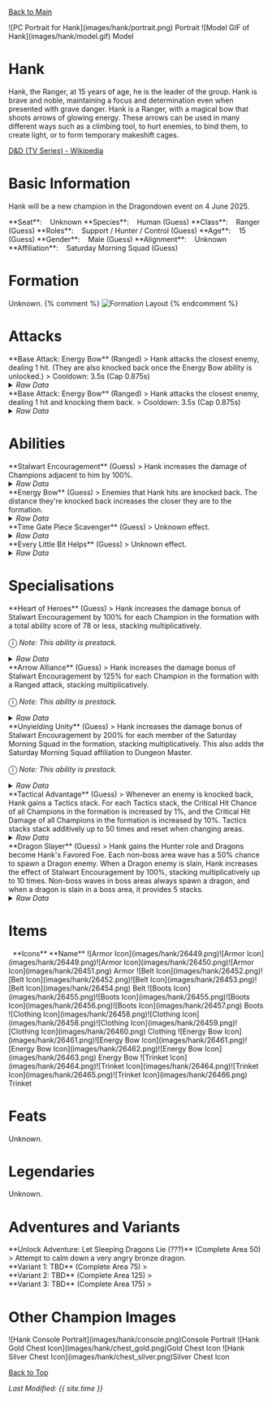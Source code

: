 [Back to Main](index.md)

<span class="championPortraitsRow">
    <span class="championPortraitsColumn">
        <span class="championPortraitsImage">
            ![PC Portrait for Hank](images/hank/portrait.png)
        </span>
        <span>
        Portrait
        </span>
    </span>
    <span class="championPortraitsColumn">
        <span class="championPortraitsImage">
            ![Model GIF of Hank](images/hank/model.gif)
        </span>
        <span>
        Model
        </span>
    </span>
</span>

# Hank

Hank, the Ranger, at 15 years of age, he is the leader of the group. Hank is brave and noble, maintaining a focus and determination even when presented with grave danger. Hank is a Ranger, with a magical bow that shoots arrows of glowing energy. These arrows can be used in many different ways such as a climbing tool, to hurt enemies, to bind them, to create light, or to form temporary makeshift cages.

[D&D (TV Series) - Wikipedia](https://en.wikipedia.org/wiki/Dungeons_%26_Dragons_(TV_series))

# Basic Information

Hank will be a new champion in the Dragondown event on 4 June 2025.

<span class="champStatsTableColumn">
    <span class="champStatsTableRow">
        <span class="champStatsTableInfoHeader">
            <span style="margin-right:4px;">**Seat**:</span>
        </span>
        <span class="champStatsTableInfoSmall">
            <span style="margin-left:8px;">Unknown</span>
        </span>
    </span>
    <span class="champStatsTableRow">
        <span class="champStatsTableInfoHeader">
            <span style="margin-right:4px;">**Species**:</span>
        </span>
        <span class="champStatsTableInfoSmall">
            <span style="margin-left:8px;">Human (Guess)</span>
        </span>
    </span>
    <span class="champStatsTableRow">
        <span class="champStatsTableInfoHeader">
            <span style="margin-right:4px;">**Class**:</span>
        </span>
        <span class="champStatsTableInfoSmall">
            <span style="margin-left:8px;">Ranger (Guess)</span>
        </span>
    </span>
    <span class="champStatsTableRow">
        <span class="champStatsTableInfoHeader">
            <span style="margin-right:4px;">**Roles**:</span>
        </span>
        <span class="champStatsTableInfoSmall">
            <span style="margin-left:8px;">Support / Hunter / Control (Guess)</span>
        </span>
    </span>
    <span class="champStatsTableRow">
        <span class="champStatsTableInfoHeader">
            <span style="margin-right:4px;">**Age**:</span>
        </span>
        <span class="champStatsTableInfoSmall">
            <span style="margin-left:8px;">15 (Guess)</span>
        </span>
    </span>
    <span class="champStatsTableRow">
        <span class="champStatsTableInfoHeader">
            <span style="margin-right:4px;">**Gender**:</span>
        </span>
        <span class="champStatsTableInfoSmall">
            <span style="margin-left:8px;">Male (Guess)</span>
        </span>
    </span>
    <span class="champStatsTableRow">
        <span class="champStatsTableInfoHeader">
            <span style="margin-right:4px;">**Alignment**:</span>
        </span>
        <span class="champStatsTableInfoSmall">
            <span style="margin-left:8px;">Unknown</span>
        </span>
    </span>
    <span class="champStatsTableRow">
        <span class="champStatsTableInfoHeader">
            <span style="margin-right:4px;">**Affiliation**:</span>
        </span>
        <span class="champStatsTableInfoSmall">
            <span style="margin-left:8px;">Saturday Morning Squad (Guess)</span>
        </span>
    </span>
</span>

# Formation

Unknown.
{% comment %}
<span class="formationBorder">
    ![Formation Layout](images/hank/formation.png)
</span>
{% endcomment %}

# Attacks

<div markdown="1" class="abilityBorder"><div markdown="1" class="abilityBorderInner">
**Base Attack: Energy Bow** (Ranged)
> Hank attacks the closest enemy, dealing 1 hit. (They are also knocked back once the Energy Bow ability is unlocked.)  
> Cooldown: 3.5s (Cap 0.875s)
<details><summary><em>Raw Data</em></summary>
<p>
<pre>
{
    "id": 858,
    "name": "Energy Bow",
    "description": "Hank attacks the closest enemy, dealing 1 hit.",
    "long_description": "Hank attacks the closest enemy, dealing 1 hit. (They are also knocked back once the Energy Bow ability is unlocked.)",
    "graphic_id": 0,
    "target": "front",
    "num_targets": 1,
    "aoe_radius": 0,
    "damage_modifier": 1,
    "cooldown": 3.5,
    "animations": [
        {
            "type": "ranged_attack",
            "projectile": "pd_generic_projectile",
            "shoot_offset_x": 15,
            "shoot_offset_y": -50,
            "shoot_frame": 13,
            "shoot_sound": 149,
            "hit_sound": 133,
            "projectile_details": {
                "hash": "7d2285a51fcb458b32b02d796020b776",
                "target_offset_y": -100,
                "projectile_speed": 2000,
                "projectile_graphic_id": 26469,
                "projectile_hit_graphic_id": 26470
            }
        }
    ],
    "tags": [
        "ranged"
    ],
    "damage_types": [
        "ranged"
    ]
}
</pre>
</p>
</details>
</div></div>

<div markdown="1" class="abilityBorder"><div markdown="1" class="abilityBorderInner">
**Base Attack: Energy Bow** (Ranged)
> Hank attacks the closest enemy, dealing 1 hit and knocking them back.  
> Cooldown: 3.5s (Cap 0.875s)
<details><summary><em>Raw Data</em></summary>
<p>
<pre>
{
    "id": 859,
    "name": "Energy Bow",
    "description": "Hank attacks the closest enemy, dealing 1 hit and knocking them back.",
    "long_description": "Hank attacks the closest enemy, dealing 1 hit and knocking them back.",
    "graphic_id": 0,
    "target": "front",
    "num_targets": 1,
    "aoe_radius": 0,
    "damage_modifier": 1,
    "cooldown": 3.5,
    "animations": [
        {
            "type": "ranged_attack",
            "projectile": "pd_generic_projectile",
            "shoot_offset_x": 15,
            "shoot_offset_y": -50,
            "shoot_frame": 13,
            "shoot_sound": 149,
            "hit_sound": 133,
            "hit_effects_only_on_direct_hit": true,
            "effects_on_monsters": [
                {
                    "effect_string": "push_back_monster,10",
                    "animation": "hit",
                    "after_damage": true
                }
            ],
            "projectile_details": {
                "hash": "7d2285a51fcb458b32b02d796020b776",
                "target_offset_y": -100,
                "projectile_speed": 2000,
                "projectile_graphic_id": 26469,
                "projectile_hit_graphic_id": 26470
            }
        }
    ],
    "tags": [
        "ranged"
    ],
    "damage_types": [
        "ranged"
    ]
}
</pre>
</p>
</details>
</div></div>

# Abilities

<div markdown="1" class="abilityBorder"><div markdown="1" class="abilityBorderInner">
**Stalwart Encouragement** (Guess)
> Hank increases the damage of Champions adjacent to him by 100%.
<details><summary><em>Raw Data</em></summary>
<p>
<pre>
{
    "id": 2320,
    "flavour_text": "",
    "description": {
        "desc": "Hank increases the damage of Champions adjacent to him by $amount%."
    },
    "effect_keys": [
        {
            "effect_string": "hero_dps_multiplier_mult,100",
            "targets": [
                "adj"
            ]
        }
    ],
    "requirements": "",
    "graphic_id": 26494,
    "large_graphic_id": 26490,
    "properties": {
        "is_formation_ability": true,
        "owner_use_outgoing_description": true,
        "indexed_effect_properties": true,
        "per_effect_index_bonuses": true,
        "default_bonus_index": 0
    }
}
</pre>
</p>
</details>
</div></div>

<div markdown="1" class="abilityBorder"><div markdown="1" class="abilityBorderInner">
**Energy Bow** (Guess)
> Enemies that Hank hits are knocked back. The distance they're knocked back increases the closer they are to the formation.
<details><summary><em>Raw Data</em></summary>
<p>
<pre>
{
    "id": 2321,
    "flavour_text": "",
    "description": {
        "desc": "Enemies that Hank hits are knocked back. The distance they're knocked back increases the closer they are to the formation."
    },
    "effect_keys": [
        {
            "effect_string": "change_base_attack,859"
        }
    ],
    "requirements": "",
    "graphic_id": 26492,
    "large_graphic_id": 26488,
    "properties": {
        "is_formation_ability": true,
        "owner_use_outgoing_description": true,
        "indexed_effect_properties": true,
        "per_effect_index_bonuses": true,
        "default_bonus_index": 0
    }
}
</pre>
</p>
</details>
</div></div>

<div markdown="1" class="abilityBorder"><div markdown="1" class="abilityBorderInner">
**Time Gate Piece Scavenger** (Guess)
> Unknown effect.
<details><summary><em>Raw Data</em></summary>
<p>
<pre>
{
    "id": 2322,
    "flavour_text": "",
    "description": {
        "desc": ""
    },
    "effect_keys": [
        {
            "effect_string": "do_nothing,1"
        }
    ],
    "requirements": "",
    "graphic_id": 26495,
    "large_graphic_id": 26491,
    "properties": {
        "is_formation_ability": true,
        "owner_use_outgoing_description": true,
        "indexed_effect_properties": true,
        "per_effect_index_bonuses": true,
        "default_bonus_index": 0
    }
}
</pre>
</p>
</details>
</div></div>

<div markdown="1" class="abilityBorder"><div markdown="1" class="abilityBorderInner">
**Every Little Bit Helps** (Guess)
> Unknown effect.
<details><summary><em>Raw Data</em></summary>
<p>
<pre>
{
    "id": 2323,
    "flavour_text": "",
    "description": {
        "desc": ""
    },
    "effect_keys": [
        {
            "effect_string": "buff_upgrade,10,17079"
        }
    ],
    "requirements": "",
    "graphic_id": 26493,
    "large_graphic_id": 26489,
    "properties": {
        "is_formation_ability": true,
        "owner_use_outgoing_description": true,
        "indexed_effect_properties": true,
        "per_effect_index_bonuses": true,
        "default_bonus_index": 0
    }
}
</pre>
</p>
</details>
</div></div>

# Specialisations

<div markdown="1" class="abilityBorder"><div markdown="1" class="abilityBorderInner">
**Heart of Heroes** (Guess)
> Hank increases the damage bonus of Stalwart Encouragement by 100% for each Champion in the formation with a total ability score of 78 or less, stacking multiplicatively.

<span style="font-size:1.2em;">ⓘ</span> *Note: This ability is prestack.*
<details><summary><em>Raw Data</em></summary>
<p>
<pre>
{
    "id": 2324,
    "flavour_text": "",
    "description": {
        "desc": "Hank increases the damage bonus of Stalwart Encouragement by $amount% for each Champion in the formation with a total ability score of 78 or less, stacking multiplicatively."
    },
    "effect_keys": [
        {
            "effect_string": "pre_stack,100",
            "skip_effect_key_desc": true
        },
        {
            "effect_string": "buff_upgrade,0,17079",
            "amount_expr": "upgrade_amount(17083,0)",
            "amount_func": "mult",
            "stack_func": "per_crusader",
            "stack_func_data": {
                "target_filters": [
                    {
                        "type": "stat",
                        "stat": "total_ability_score",
                        "comparison": "<=",
                        "value": 78
                    }
                ]
            },
            "amount_updated_listeners": [
                "slot_changed",
                "ability_score_changed"
            ],
            "stacks_multiply": true,
            "show_bonus": true
        }
    ],
    "requirements": "",
    "graphic_id": 26498,
    "large_graphic_id": 26498,
    "properties": {
        "is_formation_ability": true,
        "spec_option_post_apply_info": "Qualified Champions: $num_stacks___2",
        "owner_use_outgoing_description": true,
        "indexed_effect_properties": true,
        "per_effect_index_bonuses": true,
        "default_bonus_index": 0
    }
}
</pre>
</p>
</details>
</div></div>

<div markdown="1" class="abilityBorder"><div markdown="1" class="abilityBorderInner">
**Arrow Alliance** (Guess)
> Hank increases the damage bonus of Stalwart Encouragement by 125% for each Champion in the formation with a Ranged attack, stacking multiplicatively.

<span style="font-size:1.2em;">ⓘ</span> *Note: This ability is prestack.*
<details><summary><em>Raw Data</em></summary>
<p>
<pre>
{
    "id": 2325,
    "flavour_text": "",
    "description": {
        "desc": "Hank increases the damage bonus of Stalwart Encouragement by $amount% for each Champion in the formation with a Ranged attack, stacking multiplicatively."
    },
    "effect_keys": [
        {
            "effect_string": "pre_stack,125",
            "skip_effect_key_desc": true
        },
        {
            "effect_string": "buff_upgrade,0,17079",
            "amount_expr": "upgrade_amount(17084,0)",
            "amount_func": "mult",
            "stack_func": "per_crusader",
            "stack_func_data": {
                "target_filters": [
                    {
                        "type": "attack_type",
                        "attack": "ranged"
                    }
                ]
            },
            "amount_updated_listeners": [
                "slot_changed",
                "ability_score_changed"
            ],
            "stacks_multiply": true,
            "show_bonus": true
        }
    ],
    "requirements": "",
    "graphic_id": 26496,
    "large_graphic_id": 26496,
    "properties": {
        "is_formation_ability": true,
        "spec_option_post_apply_info": "Qualified Champions: $num_stacks___2",
        "owner_use_outgoing_description": true,
        "indexed_effect_properties": true,
        "per_effect_index_bonuses": true,
        "default_bonus_index": 0
    }
}
</pre>
</p>
</details>
</div></div>

<div markdown="1" class="abilityBorder"><div markdown="1" class="abilityBorderInner">
**Unyielding Unity** (Guess)
> Hank increases the damage bonus of Stalwart Encouragement by 200% for each member of the Saturday Morning Squad  in the formation, stacking multiplicatively. This also adds the Saturday Morning Squad affiliation to Dungeon Master.

<span style="font-size:1.2em;">ⓘ</span> *Note: This ability is prestack.*
<details><summary><em>Raw Data</em></summary>
<p>
<pre>
{
    "id": 2326,
    "flavour_text": "",
    "description": {
        "desc": "Hank increases the damage bonus of Stalwart Encouragement by $amount% for each member of the Saturday Morning Squad  in the formation, stacking multiplicatively. This also adds the Saturday Morning Squad affiliation to Dungeon Master."
    },
    "effect_keys": [
        {
            "effect_string": "pre_stack,200",
            "skip_effect_key_desc": true
        },
        {
            "effect_string": "add_hero_tags,0,saturdaymorningsquad",
            "targets": [
                {
                    "type": "heroes",
                    "hero_ids": [
                        99
                    ]
                }
            ]
        },
        {
            "effect_string": "buff_upgrade,0,17079",
            "amount_expr": "upgrade_amount(17085,0)",
            "amount_func": "mult",
            "stack_func": "per_crusader",
            "stack_func_data": {
                "target_filters": [
                    {
                        "type": "tags",
                        "tags": "saturdaymorningsquad"
                    }
                ]
            },
            "amount_updated_listeners": [
                "slot_changed"
            ],
            "stacks_multiply": true,
            "show_bonus": true
        }
    ],
    "requirements": "",
    "graphic_id": 26500,
    "large_graphic_id": 26500,
    "properties": {
        "is_formation_ability": true,
        "spec_option_post_apply_info": "Qualified Champions: $num_stacks___3",
        "owner_use_outgoing_description": true,
        "indexed_effect_properties": true,
        "per_effect_index_bonuses": true,
        "default_bonus_index": 0
    }
}
</pre>
</p>
</details>
</div></div>

<div markdown="1" class="abilityBorder"><div markdown="1" class="abilityBorderInner">
**Tactical Advantage** (Guess)
> Whenever an enemy is knocked back, Hank gains a Tactics stack. For each Tactics stack, the Critical Hit Chance of all Champions in the formation is increased by 1%, and the Critical Hit Damage of all Champions in the formation is increased by 10%. Tactics stacks stack additively up to 50 times and reset when changing areas.
<details><summary><em>Raw Data</em></summary>
<p>
<pre>
{
    "id": 2327,
    "flavour_text": "",
    "description": {
        "desc": "Whenever an enemy is knocked back, Hank gains a Tactics stack. For each Tactics stack, the Critical Hit Chance of all Champions in the formation is increased by $(not_buffed amount)%, and the Critical Hit Damage of all Champions in the formation is increased by $(not_buffed amount___2)%. Tactics stacks stack additively up to $max_stacks times and reset when changing areas."
    },
    "effect_keys": [
        {
            "effect_string": "buff_base_crit_chance_add,1",
            "targets": [
                "all"
            ],
            "stacks_on_trigger": "monster_pushed_back",
            "max_stacks": 50,
            "more_triggers": [
                {
                    "trigger": "area_changed",
                    "action": {
                        "type": "reset"
                    }
                }
            ],
            "stack_title": "Tactics Stacks",
            "show_bonus": true
        },
        {
            "effect_string": "buff_base_crit_damage,10",
            "targets": [
                "all"
            ],
            "stacks_on_trigger": "monster_pushed_back",
            "max_stacks": 50,
            "more_triggers": [
                {
                    "trigger": "area_changed",
                    "action": {
                        "type": "reset"
                    }
                }
            ]
        }
    ],
    "requirements": "",
    "graphic_id": 26499,
    "large_graphic_id": 26499,
    "properties": {
        "is_formation_ability": true,
        "owner_use_outgoing_description": true,
        "indexed_effect_properties": true,
        "per_effect_index_bonuses": true,
        "default_bonus_index": 0
    }
}
</pre>
</p>
</details>
</div></div>

<div markdown="1" class="abilityBorder"><div markdown="1" class="abilityBorderInner">
**Dragon Slayer** (Guess)
> Hank gains the Hunter role and Dragons become Hank's Favored Foe. Each non-boss area wave has a 50% chance to spawn a Dragon enemy. When a Dragon enemy is slain, Hank increases the effect of Stalwart Encouragement by 100%, stacking multiplicatively up to 10 times. Non-boss waves in boss areas always spawn a dragon, and when a dragon is slain in a boss area, it provides 5 stacks.
<details><summary><em>Raw Data</em></summary>
<p>
<pre>
{
    "id": 2328,
    "flavour_text": "",
    "description": {
        "desc": "Hank gains the Hunter role and Dragons become Hank's Favored Foe. Each non-boss area wave has a $(not_buffed amount___3)% chance to spawn a Dragon enemy. When a Dragon enemy is slain, Hank increases the effect of Stalwart Encouragement by $(not_buffed amount___2)%, stacking multiplicatively up to $max_stacks___2 times. Non-boss waves in boss areas always spawn a dragon, and when a dragon is slain in a boss area, it provides 5 stacks."
    },
    "effect_keys": [
        {
            "effect_string": "hank_dragon_slayer",
            "base_buff_index": 1,
            "monster_ids": [
                1450,
                1451,
                1452,
                1453,
                1454,
                1455,
                1457,
                1458,
                1459,
                1464,
                1465,
                1466,
                1486,
                1486,
                1486
            ]
        },
        {
            "effect_string": "buff_upgrade,100,17079",
            "stacks_on_trigger": "monster_killed_with_tag,dragon",
            "more_triggers": [
                {
                    "trigger": "area_changed",
                    "action": {
                        "type": "reset"
                    }
                }
            ],
            "max_stacks": 10,
            "stacks_multiply": true,
            "show_bonus": true
        },
        {
            "effect_string": "spawn_additional_monsters,50",
            "off_when_benched": true,
            "monster_ids": [
                1450,
                1451,
                1452,
                1453,
                1454,
                1455,
                1457,
                1458,
                1459,
                1464,
                1465,
                1466,
                1486,
                1486,
                1486
            ],
            "spawn_count": 1,
            "non_boss_areas": true,
            "boss_areas": false
        },
        {
            "effect_string": "add_hero_tags,0,hunter"
        },
        {
            "off_when_benched": true,
            "effect_string": "favored_foe,dragon"
        }
    ],
    "requirements": "",
    "graphic_id": 26497,
    "large_graphic_id": 26497,
    "properties": {
        "is_formation_ability": true,
        "owner_use_outgoing_description": true,
        "indexed_effect_properties": true,
        "per_effect_index_bonuses": true,
        "default_bonus_index": 1
    }
}
</pre>
</p>
</details>
</div></div>

# Items

<span class="itemTableColumn">
    <span class="itemTableRowHeader">
        <span class="itemTableIcon">
            <span style="margin-left:8px;">**Icons**</span>
        </span>
        <span class="itemTableNameSmall">
            **Name**
        </span>
    </span>
    <span class="itemTableRow">
        <span class="itemTableIcon">
            <span class="itemTableIcon1">![Armor Icon](images/hank/26449.png)</span><span class="itemTableIcon2">![Armor Icon](images/hank/26449.png)</span><span class="itemTableIcon3">![Armor Icon](images/hank/26450.png)</span><span class="itemTableIcon4">![Armor Icon](images/hank/26451.png)</span>
        </span>
        <span class="itemTableNameSmall">
            Armor
        </span>
    </span>
    <span class="itemTableRow">
        <span class="itemTableIcon">
            <span class="itemTableIcon1">![Belt Icon](images/hank/26452.png)</span><span class="itemTableIcon2">![Belt Icon](images/hank/26452.png)</span><span class="itemTableIcon3">![Belt Icon](images/hank/26453.png)</span><span class="itemTableIcon4">![Belt Icon](images/hank/26454.png)</span>
        </span>
        <span class="itemTableNameSmall">
            Belt
        </span>
    </span>
    <span class="itemTableRow">
        <span class="itemTableIcon">
            <span class="itemTableIcon1">![Boots Icon](images/hank/26455.png)</span><span class="itemTableIcon2">![Boots Icon](images/hank/26455.png)</span><span class="itemTableIcon3">![Boots Icon](images/hank/26456.png)</span><span class="itemTableIcon4">![Boots Icon](images/hank/26457.png)</span>
        </span>
        <span class="itemTableNameSmall">
            Boots
        </span>
    </span>
    <span class="itemTableRow">
        <span class="itemTableIcon">
            <span class="itemTableIcon1">![Clothing Icon](images/hank/26458.png)</span><span class="itemTableIcon2">![Clothing Icon](images/hank/26458.png)</span><span class="itemTableIcon3">![Clothing Icon](images/hank/26459.png)</span><span class="itemTableIcon4">![Clothing Icon](images/hank/26460.png)</span>
        </span>
        <span class="itemTableNameSmall">
            Clothing
        </span>
    </span>
    <span class="itemTableRow">
        <span class="itemTableIcon">
            <span class="itemTableIcon1">![Energy Bow Icon](images/hank/26461.png)</span><span class="itemTableIcon2">![Energy Bow Icon](images/hank/26461.png)</span><span class="itemTableIcon3">![Energy Bow Icon](images/hank/26462.png)</span><span class="itemTableIcon4">![Energy Bow Icon](images/hank/26463.png)</span>
        </span>
        <span class="itemTableNameSmall">
            Energy Bow
        </span>
    </span>
    <span class="itemTableRow">
        <span class="itemTableIcon">
            <span class="itemTableIcon1">![Trinket Icon](images/hank/26464.png)</span><span class="itemTableIcon2">![Trinket Icon](images/hank/26464.png)</span><span class="itemTableIcon3">![Trinket Icon](images/hank/26465.png)</span><span class="itemTableIcon4">![Trinket Icon](images/hank/26466.png)</span>
        </span>
        <span class="itemTableNameSmall">
            Trinket
        </span>
    </span>
</span>

# Feats

Unknown.

# Legendaries

Unknown.

# Adventures and Variants

<div markdown="1" class="abilityBorder"><div markdown="1" class="abilityBorderInner">
**Unlock Adventure: Let Sleeping Dragons Lie (???)** (Complete Area 50)
> Attempt to calm down a very angry bronze dragon.
</div></div>
<div markdown="1" class="abilityBorder"><div markdown="1" class="abilityBorderInner">
**Variant 1: TBD** (Complete Area 75)
> 
</div></div>
<div markdown="1" class="abilityBorder"><div markdown="1" class="abilityBorderInner">
**Variant 2: TBD** (Complete Area 125)
> 
</div></div>
<div markdown="1" class="abilityBorder"><div markdown="1" class="abilityBorderInner">
**Variant 3: TBD** (Complete Area 175)
> 
</div></div>

# Other Champion Images

<span class="championImagesColumn">
    <span class="championImagesRow">
        <span class="championImagesPortrait">
            ![Hank Console Portrait](images/hank/console.png)Console Portrait
        </span>
    </span>
    <span class="championImagesRow">
        <span class="championImagesChests">
            ![Hank Gold Chest Icon](images/hank/chest_gold.png)Gold Chest Icon
        </span>
        <span class="championImagesChests">
            ![Hank Silver Chest Icon](images/hank/chest_silver.png)Silver Chest Icon
        </span>
    </span>
</span>

[Back to Top](#top)

*Last Modified: {{ site.time }}*